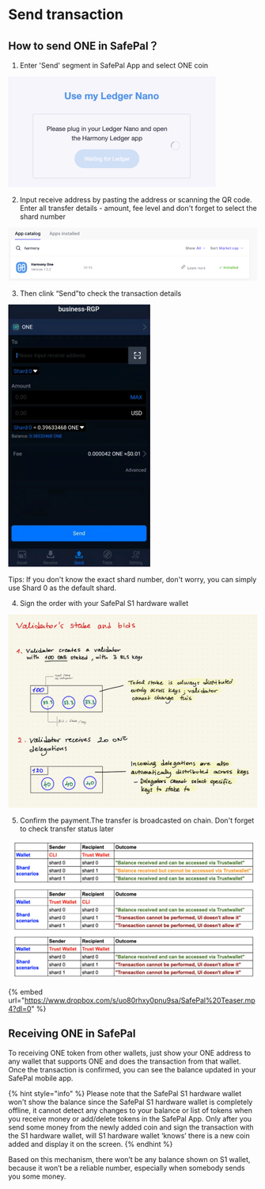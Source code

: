 # Send transaction

## How to send ONE in SafePal？

1. Enter 'Send' segment in SafePal App and select ONE coin

![](../../.gitbook/assets/image%20%2856%29.png)

2. Input receive address by pasting the address or scanning the QR code. Enter all transfer details - amount, fee level and don't forget to select the shard number

![](../../.gitbook/assets/image%20%2849%29.png)

3. Then clink “Send”to check the transaction details

![](../../.gitbook/assets/image%20%2814%29.png)

Tips: If you don't know the exact shard number, don't worry, you can simply use Shard 0 as the default shard.

4. Sign the order with your SafePal S1 hardware wallet

![](../../.gitbook/assets/image%20%2828%29.png)

5. Confirm the payment.The transfer is broadcasted on chain. Don't forget to check transfer status later

![](../../.gitbook/assets/image%20%2831%29.png)

{% embed url="https://www.dropbox.com/s/uo80rhxy0pnu9sa/SafePal%20Teaser.mp4?dl=0" %}

## Receiving ONE in SafePal

To receiving ONE token from other wallets, just show your ONE address to any wallet that supports ONE and does the transaction from that wallet. Once the transaction is confirmed, you can see the balance updated in your SafePal mobile app.

{% hint style="info" %}
Please note that the SafePal S1 hardware wallet won't show the balance since the SafePal S1 hardware wallet is completely offline, it cannot detect any changes to your balance or list of tokens when you receive money or add/delete tokens in the SafePal App. Only after you send some money from the newly added coin and sign the transaction with the S1 hardware wallet, will S1 hardware wallet ‘knows’ there is a new coin added and display it on the screen.
{% endhint %}

Based on this mechanism, there won’t be any balance shown on S1 wallet, because it won’t be a reliable number, especially when somebody sends you some money.





















